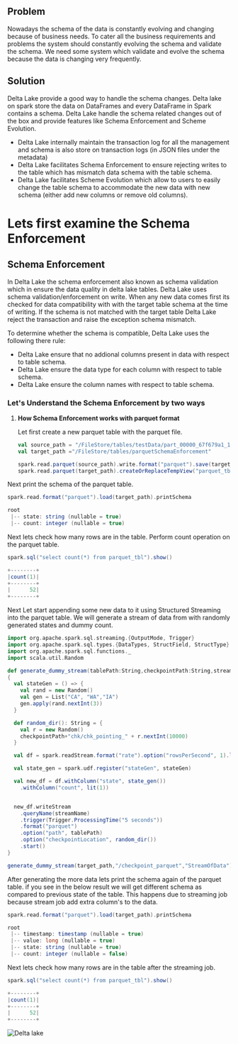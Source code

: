 
## Problem
Nowadays the schema of the data is constantly evolving and changing because of business needs. To cater all the business requirements and problems the system should constantly evolving the schema and validate the schema. We need some system which validate and evolve the schema because the data is changing very frequently.

## Solution
Delta Lake provide a good way to handle the schema changes. Delta lake on spark store the data on DataFrames and every DataFrame in Spark contains a schema. Delta Lake handle the schema related changes out of the box and provide features like Schema Enforcement and Scheme Evolution.

 - Delta Lake internally maintain the transaction log for all the management and schema is also store on transaction logs (in JSON files under the metadata)
 - Delta Lake facilitates Schema Enforcement to ensure rejecting writes to the table which has mismatch data schema with the table schema.
 - Delta Lake facilitates Scheme Evolution which allow to users to easily change the table schema to accommodate the new data with new schema (either add new columns or remove old columns).
 

# Lets first examine the Schema Enforcement

## Schema Enforcement

In Delta Lake the schema enforcement also known as schema validation which in ensure the data quality in delta lake tables. Delta Lake uses schema validation/enforcement on write. When any new data comes first its checked for data compatibility with with the target table schema at the time of writing. If the schema is not matched with the target table Delta Lake reject the transaction and raise the exception schema mismatch.

 To determine whether the schema is compatible, Delta Lake uses the following there rule:
 
 - Delta Lake ensure that no addional columns present in data with respect to table schema.
 - Delta Lake ensure the  data type for each column with respect to table schema.
 - Delta Lake ensure the column names with respect to table schema.

### Let's Understand the Schema Enforcement by two ways

 1. **How Schema Enforcement works with parquet format**
 
	 Let first create a new parquet table with the parquet file.
	```scala
	val source_path = "/FileStore/tables/testData/part_00000_67f679a1_1d91_4571_9d54_54ab84497267_c000_snappy.parquet"
	val target_path ="/FileStore/tables/parquetSchemaEnforcement"

	spark.read.parquet(source_path).write.format("parquet").save(target_path)
	spark.read.parquet(target_path).createOrReplaceTempView("parquet_tbl")
	```
Next print the schema of the parquet table.
```scala
spark.read.format("parquet").load(target_path).printSchema

root
 |-- state: string (nullable = true)
 |-- count: integer (nullable = true)

```
Next lets check how many rows are in the table. Perform count operation on the parquet table.
```scala
spark.sql("select count(*) from parquet_tbl").show()

+--------+
|count(1)|
+--------+
|      52|
+--------+

```
Next Let start appending some new data to it using Structured Streaming into the parquet table. We will generate a stream of data from with randomly generated states and dummy count.

```scala
import org.apache.spark.sql.streaming.{OutputMode, Trigger}
import org.apache.spark.sql.types.{DataTypes, StructField, StructType}
import org.apache.spark.sql.functions._
import scala.util.Random

def generate_dummy_stream(tablePath:String,checkpointPath:String,streamName:String)
{
  val stateGen = () => {
    val rand = new Random()
    val gen = List("CA", "WA","IA")
    gen.apply(rand.nextInt(3))
  }

  def random_dir(): String = {
    val r = new Random()
    checkpointPath+"chk/chk_pointing_" + r.nextInt(10000)
  }

  val df = spark.readStream.format("rate").option("rowsPerSecond", 1).load()

  val state_gen = spark.udf.register("stateGen", stateGen)

  val new_df = df.withColumn("state", state_gen())
    .withColumn("count", lit(1))


  new_df.writeStream
    .queryName(streamName)
    .trigger(Trigger.ProcessingTime("5 seconds"))
    .format("parquet")
    .option("path", tablePath)
    .option("checkpointLocation", random_dir())
    .start()
}
```

```scala
generate_dummy_stream(target_path,"/checkpoint_parquet","StreamOfData")
```

After generating the more data lets print the schema again of the parquet table. if you see in the below result we will get different schema as compared to previous state of the table. This happens due to streaming job because stream job add extra column's to the data.
```scala
spark.read.format("parquet").load(target_path).printSchema

root
 |-- timestamp: timestamp (nullable = true)
 |-- value: long (nullable = true)
 |-- state: string (nullable = true)
 |-- count: integer (nullable = false)
```
Next lets check how many rows are in the table after the streaming job.
```scala
spark.sql("select count(*) from parquet_tbl").show()

+--------+
|count(1)|
+--------+
|      52|
+--------+

```
![Delta lake](https://github.com/gurditsingh/blog/blob/gh-pages/_screenshots/dl_ep3.jpg?raw=true)

<!--stackedit_data:
eyJoaXN0b3J5IjpbMjcwODQwMzQwLDE4OTcxNzM5MzEsOTkyOT
g0ODg5LC0xMTY4MDI0OTA5LDIxNDIzMTc2NzEsLTQyMTI0NDI3
MywtMTcyMjQ3OTQyMiwtMTU3MTExNTYyMiwzMDE5ODAxODksLT
IwMDQ1MTczMjIsLTE2NDMyNjE2NDMsLTE5MjgwMDc0ODksNzQ3
MDU5MDc5LDY3MTUyODUxNSwtNjkxODE3ODQ0LDEyNTUxMDg2LC
0zMDIyMTM1NjksLTY2NzUxODUwMywtMTY3MDI4NTM3MiwyMDk1
OTQ3NTc4XX0=
-->